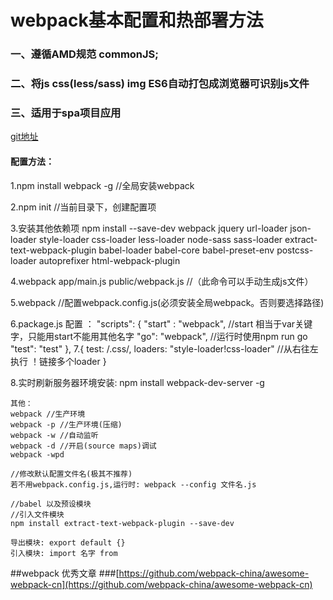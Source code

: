 # webpack基本配置和热部署方法

### 一、遵循AMD规范 commonJS;
### 二、将js css(less/sass) img ES6自动打包成浏览器可识别js文件
### 三、适用于spa项目应用

[git地址](https://github.com/HoldCast/webpack)
<!-- ![](图片链接地址) -->

#### 配置方法：


1.npm install webpack -g //全局安装webpack

2.npm init //当前目录下，创建配置项

3.安装其他依赖项
    npm install --save-dev webpack jquery  url-loader json-loader style-loader css-loader less-loader node-sass sass-loader extract-text-webpack-plugin babel-loader babel-core babel-preset-env postcss-loader autoprefixer html-webpack-plugin

4.webpack app/main.js public/webpack.js //（此命令可以手动生成js文件）

5.webpack //配置webpack.config.js(必须安装全局webpack。否则要选择路径)

6.package.js 配置 ：
"scripts": {
    "start" : "webpack",  //start 相当于var关键字，只能用start不能用其他名字
    "go": "webpack",      //运行时使用npm run go
    "test": "test"
},
7.{
      test: /\.css/,
      loaders: "style-loader!css-loader"  //从右往左执行 ！链接多个loader
  }
  
8.实时刷新服务器环境安装: npm install webpack-dev-server -g


    其他：
    webpack //生产环境
    webpack -p //生产环境(压缩)
    webpack -w //自动监听
    webpack -d //开启(source maps)调试
    webpack -wpd

    //修改默认配置文件名(极其不推荐)
    若不用webpack.config.js,运行时: webpack --config 文件名.js

    //babel 以及预设模块
    //引入文件模块
    npm install extract-text-webpack-plugin --save-dev

    导出模块: export default {}
    引入模块: import 名字 from

##webpack 优秀文章
###[https://github.com/webpack-china/awesome-webpack-cn](https://github.com/webpack-china/awesome-webpack-cn)


   